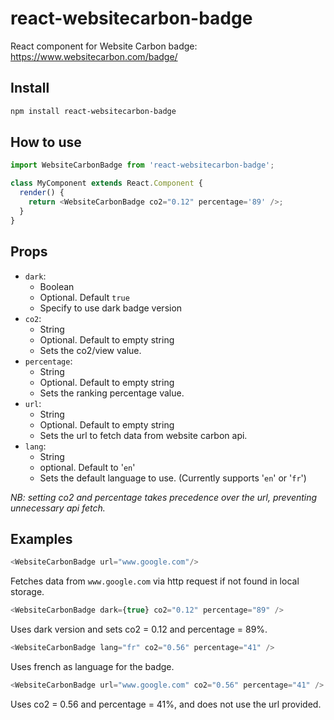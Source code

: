 # react-websitecarbon-badge

React component for Website Carbon badge: https://www.websitecarbon.com/badge/

## Install

```bash
npm install react-websitecarbon-badge
```

## How to use

```js
import WebsiteCarbonBadge from 'react-websitecarbon-badge';

class MyComponent extends React.Component {
  render() {
    return <WebsiteCarbonBadge co2="0.12" percentage='89' />;
  }
}
```

## Props

* `dark`: 
  * Boolean
  * Optional. Default `true`
  * Specify to use dark badge version 
* `co2`: 
  * String
  * Optional. Default to empty string
  * Sets the co2/view value. 
* `percentage`: 
  * String 
  * Optional. Default to empty string
  * Sets the ranking percentage value. 
* `url`: 
  * String
  * Optional. Default to empty string
  * Sets the url to fetch data from website carbon api. 
* `lang`: 
  * String
  * optional. Default to '`en`'
  * Sets the default language to use. (Currently supports '`en`' or '`fr`')

*NB: setting co2 and percentage takes precedence over the url, preventing unnecessary api fetch.*

## Examples

```js
<WebsiteCarbonBadge url="www.google.com"/>
```
Fetches data from `www.google.com` via http request if not found in local storage.
```js
<WebsiteCarbonBadge dark={true} co2="0.12" percentage="89" />
```
Uses dark version and sets co2 = 0.12 and percentage = 89%.
```js
<WebsiteCarbonBadge lang="fr" co2="0.56" percentage="41" />
```
Uses french as language for the badge.
```js
<WebsiteCarbonBadge url="www.google.com" co2="0.56" percentage="41" />
```
Uses co2 = 0.56 and percentage = 41%, and does not use the url provided.



